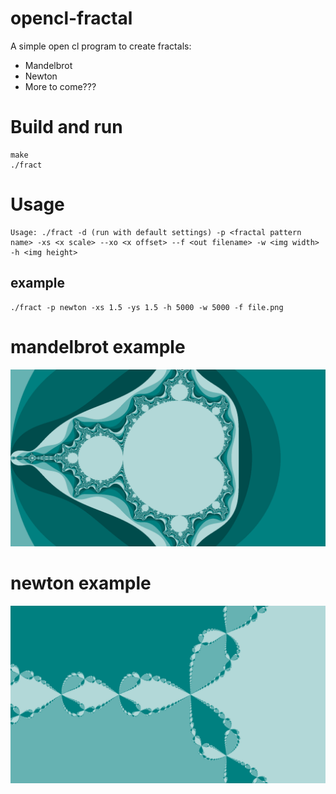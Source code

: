 # opencl-fractal
A simple open cl program to create fractals: 
  * Mandelbrot
  * Newton
  * More to come???
  
# Build and run
```
make 
./fract
```

# Usage
```
Usage: ./fract -d (run with default settings) -p <fractal pattern name> -xs <x scale> --xo <x offset> --f <out filename> -w <img width> -h <img height>
```
## example
```
./fract -p newton -xs 1.5 -ys 1.5 -h 5000 -w 5000 -f file.png
```

# mandelbrot example
![](/mandelbrot.png)

# newton example
![](/newton.png)
